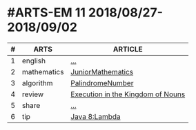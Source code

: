 #ARTS-EM 11 2018/08/27-2018/09/02
=================================

| # | ARTS | ARTICLE |
|---| ----- | ---------- |
|1|english|[...](../english/)|
|2|mathematics|[JuniorMathematics](../mathematics/week11-7年级下.md)|
|3|algorithm|[PalindromeNumber](../algorithm/src/)|
|4|review|[Execution in the Kingdom of Nouns](../review/)|
|5|share|[...](../share/c_programing_language/)|
|6|tip|[Java 8:Lambda](../tip/Java8-Lambda.md)|


